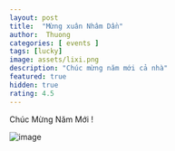 ```yaml
---
layout: post
title:  "Mừng xuân Nhâm Dần"
author:  Thuong
categories: [ events ]
tags: [lucky]
image: assets/lixi.png
description: "Chúc mừng năm mới cả nhà"
featured: true
hidden: true
rating: 4.5
---
```

Chúc Mừng Năm Mới ! 

![image](/assets/lixi.png)

